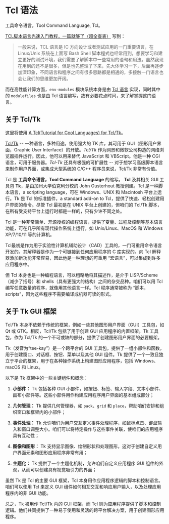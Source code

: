 # Tcl 语法

工具命令语言，Tool Command Language, Tcl。

[TCL脚本语言光速入门教程，一篇就够了（超全查表）](https://blog.csdn.net/TenYao_/article/details/129037513) 写到：

>
> 一般来说，TCL 语言是 IC 方向设计或者测试应用的一门重要语言，在 Linux/Unix 系统在上面写 Bash Shell 脚本程式也经常用到，想要学习和建立更好的测试环境，我们需要了解脚本中一些常用的语句和用法。虽然我现在用到的还不是很多，但是也先整理了下来，先大体学习一下，后面再逐步加深印象，不同语言和程序之间有很多思路都是相通的，多接触一门语言也会让我们的思维更加开阔。
>

而在高性能计算方面，`env-modules` 模块系统本身是由 [Tcl 语言](https://www.tcl-lang.org/) 实现，同时其中的 `modulefiles` 也是由 Tcl 语言编写，故有必要花点时间，来了解掌握这门语言。


## 关于 Tcl/Tk

这里将使用 [A Tcl(Tutorial for Cool Languages) for Tcl/Tk](https://bin-co.com/tcl/tutorial/)。

[Tcl/Tk](https://www.tcl-lang.org/) -- 一种语言，多种用途。使用强大的 TK 库，其可用于 GUI（图形用户界面，Graphic User Interface）的开放。*Tcl/Tk* 作为网景和微软公司构造的网络浏览器插件运行。因此，他可以用来替代 JavaScript 和 VBScript。他是一种 CGI 语言，可用于服务器。*Tcl-Tk* 还具有极强的可扩展性 -- 对于想学习高级脚本语言来制作用户界面，或集成大型系统的 C/C++ 程序员来说，Tcl/Tk 非常有价值。

Tcl 是 **工具命令语言，Tool Command Language** 的缩写。 **Tcl** 及其相关 GUI 工具包 **Tk**，是由加州大学伯克利分校的 John Ousterhout 教授创建。Tcl 是一种脚本语言，a scripting language，可在 Windows、UNIX 和 Macintosh 平台上运行。Tk 是 Tcl 的标准插件，a standard add-on to Tcl，提供了快速、轻松创建用户界面的命令。尽管 Tcl 最初是在 UNIX 平台上创建的，但咱们的 Tcl/Tk 脚本，在所有受支持平台上运行时都是一样的，只有少许不同之处。


Tcl 是一种非常简单、开源授权的编程语言，提供了变量、过程及控制等基本语言功能，可在几乎所有现代操作系统上运行，如 Unix/Linux、MacOS 和 Windows XP/7/10/11 等的计算机。


Tcl最初是作为用于实验性计算机辅助设计（CAD）工具的，一门可重用命令语言开发的。其解释器是作为一个可链接到任何应用程序的 C 库实现的。向 Tcl 解释器添加新功能非常容易，因此他是一种理想的可重用 “宏语言”，可以集成到许多应用程序中。


但 Tcl 本身也是一种编程语言，可以粗略地将其描述作，是介于 LISP/Scheme（减少了括号）和 shells（具有更强大的结构）之间的杂交品种。咱们可以用 Tcl 编写任意数量的程序，就像用其他语言一样。Tcl 程序通常被称为 “脚本，scripts”，因为这些程序不需要编译成机器可读的形式。


## 关于 Tk GUI 框架


Tcl/Tk 本身不依赖于传统的框架，例如一些其他图形用户界面（GUI）工具包，如 Qt 或 GTK。相反，Tcl/Tk 包括了用于创建 GUI 应用程序的内置框架。Tk 工具包，作为 Tcl/Tk 的一个不可或缺的部分，提供了创建图形用户界面的必要框架。

Tk（发音为“tee-kay”）是一个跨平台的 GUI 工具包，提供了一组小部件和函数，用于创建窗口、对话框、按钮、菜单以及其他 GUI 组件。Tk 提供了一个一致且独立于平台的框架，用于在各种操作系统上构建图形应用程序，包括 Windows、macOS 和 Linux。

以下是 Tk 框架中的一些关键组件和概念：

1. **小部件：** Tk 包括各种 GUI 小部件，如按钮、标签、输入字段、文本小部件、画布小部件等。这些小部件用作构建应用程序用户界面的基本组成部分；

2. **几何管理：** Tk 提供几何管理器，如 `pack`、`grid` 和 `place`，帮助咱们安排和组织窗口和框架内的小部件；

3. **事件处理：** Tk 允许咱们为用户交互定义事件处理程序，如鼠标点击、键盘输入和窗口调整大小。咱们可以将特定操作与这些事件关联，使咱们的应用程序具有互动性；

4. **图像和图形：** Tk 支持显示图像、绘制形状和处理图形，这对于创建自定义用户界面元素和图形应用程序非常有用；

5. **主题化：** Tk 提供了一个主题化机制，允许咱们自定义应用程序 GUI 组件的外观，从而可以创建具有视觉吸引力的界面；

虽然 Tk 是 Tcl 的主要 GUI 框架，Tcl 本身用作应用程序逻辑的脚本和控制语言。咱们可以使用 Tcl 来定义 GUI 组件如何相互交互和响应用户输入，以及处理应用程序内的非 GUI 功能。

总之，Tk 被用作 Tcl/Tk 内的 GUI 框架，而 Tcl 则为应用程序提供了脚本和控制逻辑。他们共同提供了一种易于使用和灵活的跨平台解决方案，用于创建图形应用程序。
